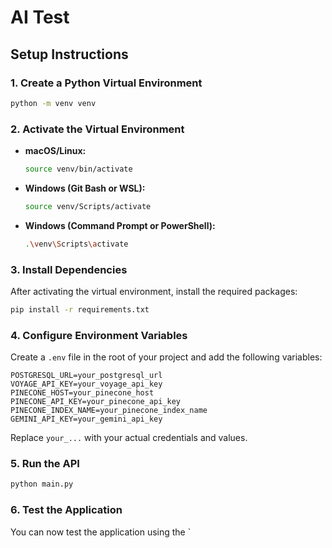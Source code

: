 # AI Test

## Setup Instructions

### 1. Create a Python Virtual Environment

```bash
python -m venv venv
```

### 2. Activate the Virtual Environment

- **macOS/Linux:**
  ```bash
  source venv/bin/activate
  ```
- **Windows (Git Bash or WSL):**
  ```bash
  source venv/Scripts/activate
  ```
- **Windows (Command Prompt or PowerShell):**
  ```bash
  .\venv\Scripts\activate
  ```

### 3. Install Dependencies

After activating the virtual environment, install the required packages:

```bash
pip install -r requirements.txt
```

### 4. Configure Environment Variables

Create a `.env` file in the root of your project and add the following variables:

```env
POSTGRESQL_URL=your_postgresql_url
VOYAGE_API_KEY=your_voyage_api_key
PINECONE_HOST=your_pinecone_host
PINECONE_API_KEY=your_pinecone_api_key
PINECONE_INDEX_NAME=your_pinecone_index_name
GEMINI_API_KEY=your_gemini_api_key
```

Replace `your_...` with your actual credentials and values.

### 5. Run the API

```bash
python main.py
```

### 6. Test the Application

You can now test the application using the `
